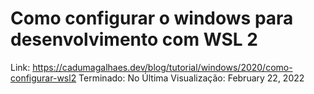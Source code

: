 # Como configurar o windows para desenvolvimento com WSL 2

Link: https://cadumagalhaes.dev/blog/tutorial/windows/2020/como-configurar-wsl2
Terminado: No
Última Visualização: February 22, 2022